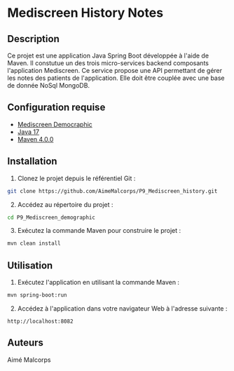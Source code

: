 # Mediscreen History Notes

## Description
Ce projet est une application Java Spring Boot développée à l'aide de Maven. Il constutue un des trois micro-services backend composants l'application Mediscreen. Ce service propose une API permettant de gérer les notes des patients de l'application. Elle doit être couplée avec une base de donnée NoSql MongoDB.

## Configuration requise
- [Mediscreen Democraphic](https://github.com/AimeMalcorps/P9_Mediscreen_demographic/tree/DEV)
- [Java 17](https://www.oracle.com/java/technologies/javase/jdk17-archive-downloads.html)
- [Maven 4.0.0](https://maven.apache.org/download.cgi)

## Installation

1. Clonez le projet depuis le référentiel Git :

``` bash
git clone https://github.com/AimeMalcorps/P9_Mediscreen_history.git
```

2. Accédez au répertoire du projet :

``` bash
cd P9_Mediscreen_demographic
```

3. Exécutez la commande Maven pour construire le projet :

``` bash
mvn clean install
```

## Utilisation

1. Exécutez l'application en utilisant la commande Maven :

``` bash
mvn spring-boot:run
```

2. Accédez à l'application dans votre navigateur Web à l'adresse suivante :

```
http://localhost:8082
```

## Auteurs
Aimé Malcorps
